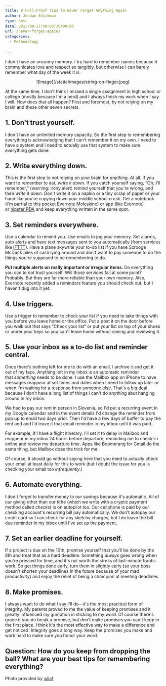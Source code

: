 ```yaml
---
title: 8 Full-Proof Tips to Never Forget Anything Again
author: Jordan Shirkman
type: post
date: 2013-08-27T09:00:30+00:00
url: /never-forget-again/
categories:
  - Methodology

---
```

I don't have an uncanny memory. I try hard to remember names because it communicates love and respect so tangibly, but otherwise I can barely remember what day of the week it is.

<p style="text-align: center;">
  ![Image](/static/images/string-on-finger.jpeg)
</p>

At the same time, I don't think I missed a single assignment in high school or college (mostly because I'm a nerd) and I always finish my work when I say I will. How does that all happen? First and foremost, by not relying on my brain and these other seven secrets.

## 1. Don't trust yourself.

I don't have an unlimited memory capacity. So the first step to remembering everything is acknowledging that I can't remember it on my own. I need to have a system and I need to actually use that system to make sure everything gets done.<!--more-->

## 2. Write everything down.

This is the first step to not relying on your brain for _anything_. At all. If you want to remember to eat, _write it down_. If you catch yourself saying, &#8220;Oh, I'll remember,&#8221; (warning: irony alert) remind yourself that you're wrong, and then _write it down_. Don't write it on a napkin or a tiny scrap of paper or your hand like you're copying down your middle school crush. Get a notebook (I'm partial to [this pocket Evernote Moleskine](http://www.amazon.com/gp/product/886613760X/ref=as_li_ss_tl?ie=UTF8&camp=1789&creative=390957&creativeASIN=886613760X&linkCode=as2&tag=thepoiofimp-20)) or app (like Evernote) or [hipster PDA](http://www.43folders.com/2004/09/03/introducing-the-hipster-pda) and keep everything written in the same spot.

## 3. Set reminders everywhere.

Use a calendar to remind you. Use emails to jog your memory. Set alarms, auto alerts and have text messages sent to you automatically (from services like [IFTTT](http://ifttt.com/)). Have a plane skywrite your to-do list if you have Scrooge McDuck piles of cash lying around and don't want to pay someone to do the things you're supposed to be remembering to do.

**Put multiple alerts on really important or irregular items.** Do everything you can to _not_ trust yourself. Will those services fail at some point? Probably. But they are far more reliable than your own memory. Also, Evernote recently added a reminders feature you should check out, but I haven't dug into it yet.

## 4. Use triggers.

Use a trigger to remember to check your list if you need to take things with you before you leave home or the office. Put a post it on the door before you walk out that says &#8220;Check your list&#8221; or put your list on top of your shoes or under your keys so you can't leave home without seeing and reviewing it.

## 5. Use your inbox as a to-do list and reminder central.

Once there's nothing left for me to do with an email, I archive it and get it out of my face. Anything left in my inbox is an automatic reminder that _something_ needs to be done. I use the Mailbox app on iPhone to have messages reappear at set times and dates when I need to follow up later or when I'm waiting for a response from someone else. That's a big deal because I don't have a long list of things I can't do anything abut hanging around in my inbox.

We had to pay our rent in person in Slovenia, so I'd put a recurring event in my Google calendar and in the event details I'd change the reminder from pop up to email two days prior. Then I'd have a few days of buffer to pay the rent and and I'd leave it that email reminder in my inbox until it was paid.

For example, if I have a flight itinerary, I'll set it to delay in Mailbox and reappear in my inbox 24 hours before departure, reminding me to check-in online and review my departure time. Apps like Boomerang for Gmail do the same thing, but Mailbox does the trick for me.

Of course, it should go without saying here that you need to actually check your email at least daily for this to work (but I doubt the issue for you is checking your email too _infrequently_.)

## 6. Automate everything.

I don't forget to transfer money to our savings because it's automatic. All of our giving other than our tithe (which we write with a cryptic payment method called _checks_) is on autopilot too. Our cellphone is paid by our checking account's recurring bill pay automatically. We don't autopay our credit card so I can check for any sketchy charges, but I do leave the bill due reminder in my inbox until I've set up the payment.

## 7. Set an earlier deadline for yourself.

If a project is due on the 10th, promise yourself that you'll be done by the 8th and treat that as a hard deadline. Something _always_ goes wrong when you're pressed for time, and it's not worth the stress of last-minute frantic work. So get things done early, turn them in slightly early (so your boss doesn't shorten your deadlines in the future because of your mad productivity) and enjoy the relief of being a champion at meeting deadlines.

## 8. Make promises.

I always want to do what I say I'll do—it's the most practical form of integrity. My parents proved to me the value of keeping promises and it greatly influenced my gumption in sticking to my word. Of course there's grace if you do break a promise, but don't make promises you can't keep in the first place. I think it's the most effective way to make a difference and get noticed. Integrity goes a long way. Keep the promises you make and work hard to make sure you honor your word.

## Question: How do you keep from dropping the ball? What are your best tips for remembering everything?

Photo provided by [juliaf](http://www.sxc.hu/profile/juliaf)
